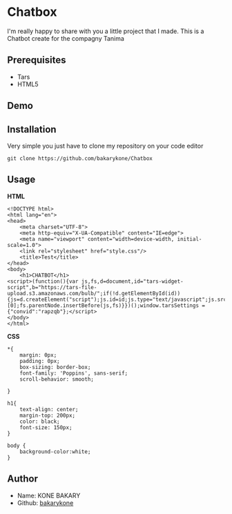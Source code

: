 # Chatbox
I'm really happy to share with you a little project that I made. This is a Chatbot create for the compagny Tanima

## Prerequisites
* Tars
* HTML5

## Demo


## Installation

Very simple you just have to clone my repository on your code editor

```
git clone https://github.com/bakarykone/Chatbox
```

## Usage
**HTML**
```
<!DOCTYPE html>
<html lang="en">
<head>
    <meta charset="UTF-8">
    <meta http-equiv="X-UA-Compatible" content="IE=edge">
    <meta name="viewport" content="width=device-width, initial-scale=1.0">
    <link rel="stylesheet" href="style.css"/>
    <title>Test</title>
</head>
<body>
    <h1>CHATBOT</h1>
<script>(function(){var js,fs,d=document,id="tars-widget-script",b="https://tars-file-upload.s3.amazonaws.com/bulb/";if(!d.getElementById(id)){js=d.createElement("script");js.id=id;js.type="text/javascript";js.src=b+"js/widget.js";fs=d.getElementsByTagName("script")[0];fs.parentNode.insertBefore(js,fs)}})();window.tarsSettings = {"convid":"rapzqb"};</script>
</body>
</html>
```
**CSS**
```
*{
    margin: 0px;
    padding: 0px;
    box-sizing: border-box;
    font-family: 'Poppins', sans-serif;
    scroll-behavior: smooth;
    
}

h1{
    text-align: center;
    margin-top: 200px;
    color: black;
    font-size: 150px;
}

body {
    background-color:white;
}
```
## Author  
* Name: KONE BAKARY
* Github: [bakarykone](https://github.com/bakarykone)
